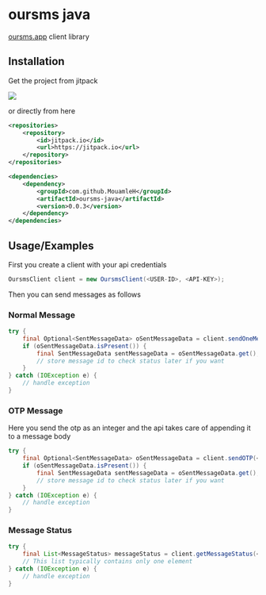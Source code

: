 

# oursms java

[oursms.app](http://oursms.app) client library

## Installation 

Get the project from jitpack

[![](https://jitpack.io/v/MouamleH/oursms-java.svg)](https://jitpack.io/#MouamleH/oursms-java)

or directly from here
```xml 
<repositories>
    <repository>
        <id>jitpack.io</id>
        <url>https://jitpack.io</url>
    </repository>
</repositories>

<dependencies>
    <dependency>
        <groupId>com.github.MouamleH</groupId>
        <artifactId>oursms-java</artifactId>
        <version>0.0.3</version>
    </dependency>
</dependencies>
```
    
## Usage/Examples

First you create a client with your api credentials
```java
OursmsClient client = new OursmsClient(<USER-ID>, <API-KEY>);
```

Then you can send messages as follows

### Normal Message
```java
try {
    final Optional<SentMessageData> oSentMessageData = client.sendOneMessage(<MOBILE-NUMBER, <MESSAGE-TEXT>);
    if (oSentMessageData.isPresent()) {
        final SentMessageData sentMessageData = oSentMessageData.get();
        // store message id to check status later if you want
    }
} catch (IOException e) {
    // handle exception
}
```

### OTP Message
Here you send the otp as an integer and the api takes care of appending it to a message body
```java
try {
    final Optional<SentMessageData> oSentMessageData = client.sendOTP(<MOBILE-NUMBER, <OTP>);
    if (oSentMessageData.isPresent()) {
        final SentMessageData sentMessageData = oSentMessageData.get();
        // store message id to check status later if you want
    }
} catch (IOException e) {
    // handle exception
}
```

### Message Status
```java
try {
    final List<MessageStatus> messageStatus = client.getMessageStatus(<MESSAGE-ID>);
    // This list typically contains only one element
} catch (IOException e) {
    // handle exception
}
```
